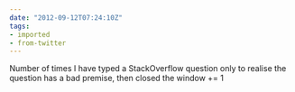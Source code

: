 ```yaml
---
date: "2012-09-12T07:24:10Z"
tags:
- imported
- from-twitter
---
```

Number of times I have typed a StackOverflow question only to realise the question has a bad premise, then closed the window += 1
